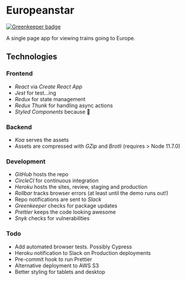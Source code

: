 # Europeanstar

[![Greenkeeper badge](https://badges.greenkeeper.io/adrianblynch/europeanstar.svg)](https://greenkeeper.io/)

A single page app for viewing trains going to Europe.

## Technologies

### Frontend
- *React* via *Create React App*
- *Jest* for test...ing
- *Redux* for state management
- *Redux Thunk* for handling async actions
- *Styled Components* because 💅

### Backend
- *Koa* serves the assets
- Assets are compressed with *GZip* and *Brotli* (requires > Node 11.7.0)

### Development
- *GitHub* hosts the repo
- *CircleCI* for continuous integration 
- *Heroku* hosts the sites, review, staging and production
- *Rollbar* tracks browser errors (at least until the demo runs out!)
- Repo notifications are sent to *Slack*
- *Greenkeeper* checks for package updates
- *Prettier* keeps the code looking awesome
- *Snyk* checks for vulnerabilities

### Todo
- Add automated browser tests. Possibly Cypress
- Heroku notification to Slack on Production deployments
- Pre-commit hook to run Prettier
- Alternative deployment to AWS S3
- Better styling for tablets and desktop
